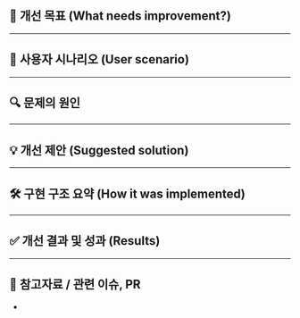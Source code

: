 ## 🎯 개선 목표 (What needs improvement?)
<!-- 어떤 UX 불편, 문제를 개선하고 싶은가요? -->


---

## 🧭 사용자 시나리오 (User scenario)
<!-- 사용자가 어떤 흐름에서 이 불편, 문제를 겪는지 구체적으로 설명해주세요 -->



---

## 🔍 문제의 원인
<!-- 코드/구조상 원인이 있다면 작성해주세요 -->



---

## 💡 개선 제안 (Suggested solution)
<!-- 어떤 해결책이 있는지 구체적으로 작성해주세요 -->


---

## 🛠 구현 구조 요약 (How it was implemented)
<!-- 실제 구현한 방식이나 변경한 구조를 요약해주세요 -->



---

## ✅ 개선 결과 및 성과 (Results)
<!-- 어떤 효과가 있었는지 정량적/정성적으로 작성해주세요 -->



---

## 🔗 참고자료 / 관련 이슈, PR
- 
